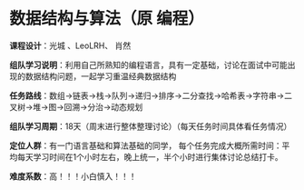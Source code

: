 # 数据结构与算法（原 编程）


**课程设计**：光城 、LeoLRH、 肖然

**组队学习说明**：利用自己所熟知的编程语言，具有一定基础，讨论在面试中可能出现的数据结构问题，一起学习重温经典数据结构

**任务路线**：数组->链表->栈->队列->递归->排序->二分查找->哈希表->字符串->二叉树->堆->图->回溯->分治->动态规划

**组队学习周期**：18天（周末进行整体整理讨论）（每天任务时间具体看任务情况）

**定位人群**：有一门语言基础和算法基础的同学，
每个任务完成大概所需时间：平均每天学习时间在1个小时左右，晚上统一，半个小时进行集体讨论总结打卡。

**难度系数**：高！！！小白慎入！！！

